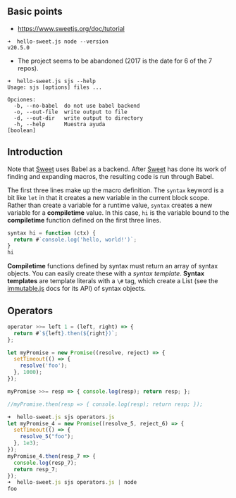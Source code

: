 ## Basic points

- https://www.sweetjs.org/doc/tutorial

```
➜  hello-sweet.js node --version
v20.5.0
```

- The project seems to be abandoned (2017 is the date for 6 of the 7 repos). 

```
➜  hello-sweet.js sjs --help
Usage: sjs [options] files ...

Opciones:
  -b, --no-babel  do not use babel backend
  -o, --out-file  write output to file
  -d, --out-dir   write output to directory
  -h, --help      Muestra ayuda                                        [boolean]
```

## Introduction

Note that [Sweet](https://www.sweetjs.org/doc/tutorial) uses Babel as a backend. After [Sweet](https://www.sweetjs.org/doc/tutorial) has done its work of finding and expanding macros, the resulting code is run through Babel.

The first three lines make up the macro definition. 
The `syntax` keyword is a bit like `let` in that it creates a new variable in the current block scope. 
Rather than create a variable for a runtime value, `syntax` creates a new variable for a **compiletime** value. 
In this case, `hi` is the variable bound to the **compiletime** function defined on the first three lines.

```js
syntax hi = function (ctx) {
  return #`console.log('hello, world!')`;
}
hi
```

**Compiletime** functions defined by syntax must return an array of syntax objects. 
You can easily create these with a *syntax template*. 
**Syntax templates** are template literals with a `\#` tag, 
which create a List 
(see the [immutable.js](https://facebook.github.io/immutable-js/docs/#/List) docs for its API) 
of syntax objects.

## Operators

```js
operator >>= left 1 = (left, right) => {
  return #`${left}.then(${right})`;
};

let myPromise = new Promise((resolve, reject) => {
  setTimeout(() => {
    resolve('foo');
  }, 1000);
});

myPromise >>= resp => { console.log(resp); return resp; };

//myPromise.then(resp => { console.log(resp); return resp; });
```

```js
➜  hello-sweet.js sjs operators.js 
let myPromise_4 = new Promise((resolve_5, reject_6) => {
  setTimeout(() => {
    resolve_5("foo");
  }, 1e3);
});
myPromise_4.then(resp_7 => {
  console.log(resp_7);
  return resp_7;
});
➜  hello-sweet.js sjs operators.js | node
foo
```